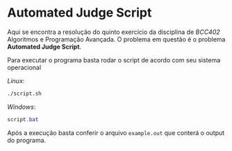 # **Automated Judge Script**

Aqui se encontra a resolução do quinto exercício da disciplina de *BCC402* Algoritmos e Programação Avançada. O problema em questão é o problema **Automated Judge Script**.

Para executar o programa basta rodar o script de acordo com seu sistema operacional

_Linux_:
```sh
./script.sh
```

_Windows_:
```powershell
script.bat
```

Após a execução basta conferir o arquivo ```example.out``` que conterá o output do programa.